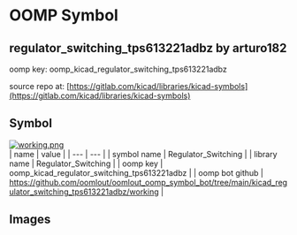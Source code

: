 # OOMP Symbol  
## regulator_switching_tps613221adbz  by arturo182  
  
oomp key: oomp_kicad_regulator_switching_tps613221adbz  
  
source repo at: [https://gitlab.com/kicad/libraries/kicad-symbols](https://gitlab.com/kicad/libraries/kicad-symbols)  
## Symbol  
  
[![working.png](working_600.png)](working.png)  
| name | value | 
| --- | --- | 
| symbol name | Regulator_Switching | 
| library name | Regulator_Switching | 
| oomp key | oomp_kicad_regulator_switching_tps613221adbz | 
| oomp bot github | https://github.com/oomlout/oomlout_oomp_symbol_bot/tree/main/kicad_regulator_switching_tps613221adbz/working | 
## Images  
